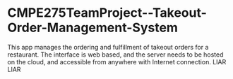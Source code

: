 # CMPE275TeamProject--Takeout-Order-Management-System

This app manages the ordering and fulfillment of takeout orders for a restaurant. The interface is web based, and the server needs 
to be hosted on the cloud, and accessible from anywhere with Internet connection.
LIAR LIAR
